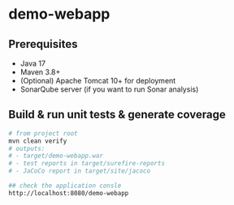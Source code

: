 # demo-webapp

## Prerequisites
- Java 17
- Maven 3.8+
- (Optional) Apache Tomcat 10+ for deployment
- SonarQube server (if you want to run Sonar analysis)

## Build & run unit tests & generate coverage
```bash
# from project root
mvn clean verify
# outputs:
# - target/demo-webapp.war
# - test reports in target/surefire-reports
# - JaCoCo report in target/site/jacoco

## check the application consle
http://localhost:8080/demo-webapp
